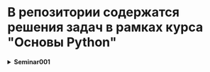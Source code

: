 ﻿# В репозитории содержатся решения задач в рамках курса "Основы Python"

<details>
<summary><b>Seminar001</b></summary>

<details>
<summary><b>Tasks:</b></summary>

- **Task001**:

`По двум заданным числам проверить является ли одно квадратом
второго.`

- **Task002**:

`Найти максимальное из пяти чисел.`

- **Task003**:

`Вывести на экран числа от -N до N.`

- **Task004**:

`Показать первую цифру дробной части числа.`

- **Task005**:

`Дано число. Проверить кратно ли оно 5 и 10 или 15, но не 30`

- **Task006**:

`Дано число обозначающее день недели. Вывести его название и
указать является ли он выходным.`

- **Task007**:

`Проверить истинность утверждения ¬(X ⋁ Y ⋁ Z) = ¬X ⋀ ¬Y ⋀ ¬Z
для всех значений предикат.`

- **Task008**:

`Сообщить в какой четверти координатной плоскости или на какой
оси находится точка с координатами Х и У.`

- **Task009**:

`Указав номер четверти прямоугольной системы координат, показать
допустимые значения координат для точек этой четверти.`

- **Task010**:

`Найти расстояние между двумя точками пространства.`
</details>

<details>
<summary><b>HomeWork</b></summary>

- **Task001**:

`Напишите программу, которая принимает на вход цифру, 
обозначающую день недели, и проверяет,
является ли этот день выходным.`

`Пример: 6 -> да 7 -> да 1 -> нет`

- **Task002**:

`Напишите программу для. проверки истинности утверждения ¬(X ⋁ Y ⋁ Z) = ¬X ⋀ ¬Y ⋀ ¬Z для всех значений предикат.`
- **Task003**:

`Напишите программу, которая принимает на вход
координаты точки (X и Y), причём X ≠ 0 и Y ≠ 0 и 
выдаёт номер четверти плоскости, в которой находится 
эта точка (или на какой оси она находится).`

`Пример: x=34; y=-30 -> 4 x=2; y=4-> 1 x=-34; y=-30 -> 3`
- **Task004**:

`Напишите программу, которая по заданному номеру четверти,
показывает диапазон возможных координат точек в этой четверти (x и y).`
- **Task005**:

`Напишите программу, которая принимает на вход координаты двух точек
и находит расстояние между ними в 2D пространстве.`

`Пример: A (3,6); B (2,1) -> 5,09 A (7,-5); B (1,-1) -> 7,21`

</details>
</details>